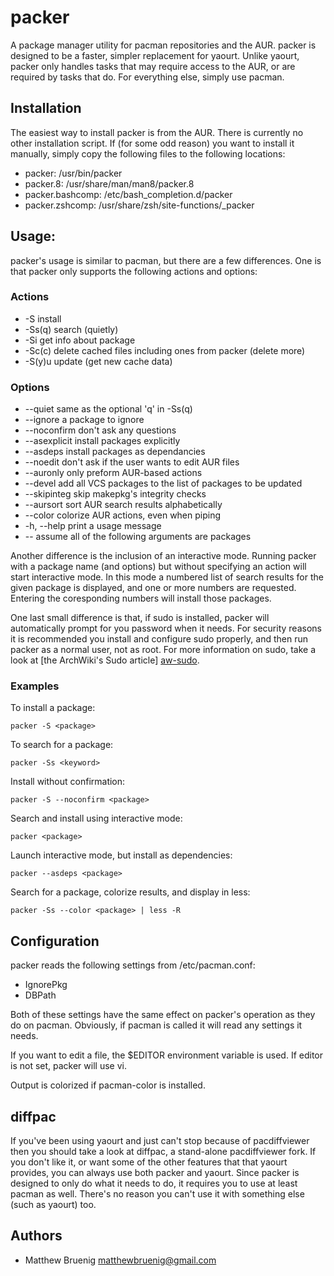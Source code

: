 packer
======

A package manager utility for pacman repositories and the AUR. packer
is designed to be a faster, simpler replacement for yaourt. Unlike
yaourt, packer only handles tasks that may require access to the AUR,
or are required by tasks that do. For everything else, simply use
pacman.

Installation
------------

The easiest way to install packer is from the AUR. There is currently
no other installation script. If (for some odd reason) you want to
install it manually, simply copy the following files to the following
locations:

 * packer: /usr/bin/packer
 * packer.8: /usr/share/man/man8/packer.8
 * packer.bashcomp: /etc/bash_completion.d/packer
 * packer.zshcomp: /usr/share/zsh/site-functions/_packer

Usage:
------

packer's usage is similar to pacman, but there are a few differences.
One is that packer only supports the following actions and options:

### Actions

 * -S
   install
 * -Ss(q)
   search (quietly)
 * -Si
   get info about package
 * -Sc(c)
   delete cached files including ones from packer (delete more)
 * -S(y)u
   update (get new cache data)

### Options

 * --quiet
   same as the optional 'q' in -Ss(q)
 * --ignore
   a package to ignore
 * --noconfirm
   don't ask any questions
 * --asexplicit
   install packages explicitly
 * --asdeps
   install packages as dependancies
 * --noedit
   don't ask if the user wants to edit AUR files
 * --auronly
   only preform AUR-based actions
 * --devel
   add all VCS packages to the list of packages to be updated
 * --skipinteg
   skip makepkg's integrity checks
 * --aursort
   sort AUR search results alphabetically
 * --color
   colorize AUR actions, even when piping
 * -h, --help
   print a usage message
 * --
   assume all of the following arguments are packages

Another difference is the inclusion of an interactive mode. Running
packer with a package name (and options) but without specifying an
action will start interactive mode. In this mode a numbered list of
search results for the given package is displayed, and one or more
numbers are requested. Entering the coresponding numbers will
install those packages.

One last small difference is that, if sudo is installed, packer will
automatically prompt for you password when it needs. For security
reasons it is recommended you install and configure sudo properly,
and then run packer as a normal user, not as root. For more
information on sudo, take a look at [the ArchWiki's Sudo article]
[aw-sudo].

### Examples

To install a package:

	packer -S <package>

To search for a package:

	packer -Ss <keyword>

Install without confirmation:

	packer -S --noconfirm <package>

Search and install using interactive mode:

	packer <package>

Launch interactive mode, but install as dependencies:

	packer --asdeps <package>

Search for a package, colorize results, and display in less:

	packer -Ss --color <package> | less -R

Configuration
-------------

packer reads the following settings from /etc/pacman.conf:

 * IgnorePkg
 * DBPath

Both of these settings have the same effect on packer's operation as
they do on pacman. Obviously, if pacman is called it will read any
settings it needs.

If you want to edit a file, the $EDITOR environment variable is used.
If editor is not set, packer will use vi.

Output is colorized if pacman-color is installed.

diffpac
-------

If you've been using yaourt and just can't stop because of
pacdiffviewer then you should take a look at diffpac, a stand-alone
pacdiffviewer fork. If you don't like it, or want some of the other
features that that yaourt provides, you can always use both packer
and yaourt. Since packer is designed to only do what it needs to do,
it requires you to use at least pacman as well. There's no reason you
can't use it with something else (such as yaourt) too.

Authors
-------

 * Matthew Bruenig <matthewbruenig@gmail.com>

[aw-sudo]: http://wiki.archlinux.org/index.php/Sudo
